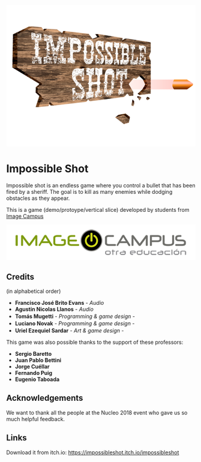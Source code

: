 <p align="center">
<img src="logo.png" alt="PONER NOMBRE DEL JUEGO ACA"/>
</p>

# Impossible Shot

Impossible shot is an endless game where you control a bullet that has been fired by a sheriff. The goal is to kill as many enemies while dodging  obstacles as they appear.

This is a game (demo/protoype/vertical slice) developed by students from <a href="https://www.imagecampus.edu.ar/">Image Campus</a>

<p align="center">
  <a href="https://www.imagecampus.edu.ar/">
    <img src="logo-image-campus.png" alt="Image Campus"/>
  </a> 
</p>


## Credits
(in alphabetical order)
- **Francisco José Brito Evans** - *Audio*
- **Agustin Nicolas Llanos** - *Audio*
- **Tomás Mugetti** - *Programming & game design* - <a href="https://www.linkedin.com/in/tom%C3%A1s-mugetti-515378174"><img height="16" width="16" src="https://unpkg.com/simple-icons@latest/icons/linkedin.svg" /></a> <a href="https://github.com/TMugetti"><img height="16" width="16" src="https://unpkg.com/simple-icons@latest/icons/github.svg" /></a>
- **Luciano Novak** - *Programming & game design* - <a href="https://www.linkedin.com/in/luciano-novak-95986616b"><img height="16" width="16" src="https://unpkg.com/simple-icons@latest/icons/linkedin.svg" /></a> <a href="https://github.com/Luciano94"><img height="16" width="16" src="https://unpkg.com/simple-icons@latest/icons/github.svg" /></a>
- **Uriel Ezequiel Sardar** - *Art & game design* - <a href="https://www.linkedin.com/in/uriel-sardar-5043b6136"><img height="16" width="16" src="https://unpkg.com/simple-icons@latest/icons/linkedin.svg" /></a> <a href="https://www.artstation.com/screi"><img height="16" width="16" src="https://unpkg.com/simple-icons@latest/icons/artstation.svg" /></a> <a href="https://www.instagram.com/screiblus"><img height="16" width="16" src="https://unpkg.com/simple-icons@latest/icons/instagram.svg" /></a>
<!--- - **Nombre Apellido** - *Testing* - <a href="LINK A RED"><img height="16" width="16" src="https://unpkg.com/simple-icons@latest/icons/linkedin.svg" /></a> <a href="LINK A RED"><img height="16" width="16" src="https://unpkg.com/simple-icons@latest/icons/facebook.svg" /></a> <a href="LINK A RED"><img height="16" width="16" src="https://unpkg.com/simple-icons@latest/icons/twitter.svg" /></a> <a href="LINK A RED"><img height="16" width="16" src="https://unpkg.com/simple-icons@latest/icons/github.svg" /></a> <a href="LINK A RED"><img height="16" width="16" src="https://unpkg.com/simple-icons@latest/icons/behance.svg" /></a> <a href="LINK A RED"><img height="16" width="16" src="https://unpkg.com/simple-icons@latest/icons/artstation.svg" /></a> --->


This game was also possible thanks to the support of these professors:

- **Sergio Baretto**
- **Juan Pablo Bettini**
- **Jorge Cuéllar**
- **Fernando Puig**
- **Eugenio Taboada**


## Acknowledgements

We want to thank all the people at the Nucleo 2018 event who gave us so much helpful feedback. 


## Links

Download it from itch.io: https://impossibleshot.itch.io/impossibleshot
